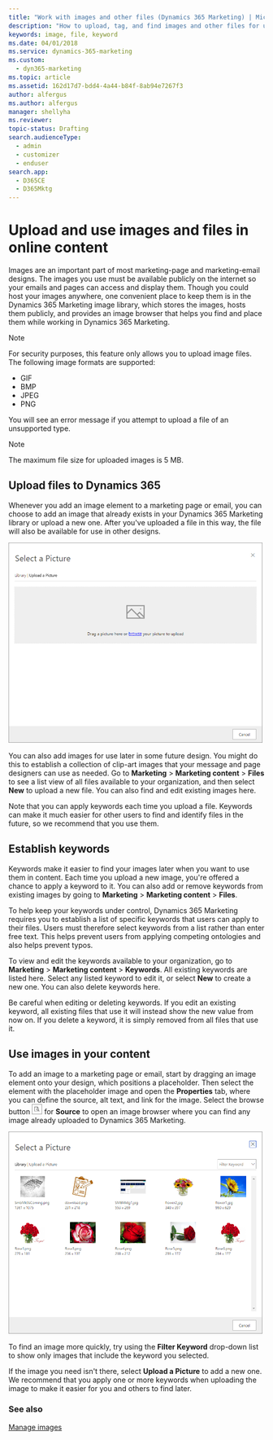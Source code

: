 ```yaml
---
title: "Work with images and other files (Dynamics 365 Marketing) | Microsoft Docs"
description: "How to upload, tag, and find images and other files for use in emails and marketing pages in Dynamics 365 Marketing"
keywords: image, file, keyword
ms.date: 04/01/2018
ms.service: dynamics-365-marketing
ms.custom: 
  - dyn365-marketing
ms.topic: article
ms.assetid: 162d17d7-bdd4-4a44-b84f-8ab94e7267f3
author: alfergus
ms.author: alfergus
manager: shellyha
ms.reviewer:
topic-status: Drafting
search.audienceType: 
  - admin
  - customizer
  - enduser
search.app: 
  - D365CE
  - D365Mktg
---
```


# Upload and use images and files in online content

Images are an important part of most marketing-page and marketing-email designs. The images you use must be available publicly on the internet so your emails and pages can access and display them. Though you could host your images anywhere, one convenient place to keep them is in the Dynamics 365 Marketing image library, which stores the images, hosts them publicly, and provides an image browser that helps you find and place them while working in Dynamics 365 Marketing.

> [!NOTE]
> For security purposes, this feature only allows you to upload image files. The following image formats are supported:
> 
> - GIF
> - BMP
> - JPEG
> - PNG
> 
> You will see an error message if you attempt to upload a file of an unsupported type.

> [!NOTE]
> The maximum file size for uploaded images is 5 MB.

## Upload files to Dynamics 365

Whenever you add an image element to a marketing page or email, you can choose to add an image that already exists in your Dynamics 365 Marketing library or upload a new one. After you've uploaded a file in this way, the file will also be available for use in other designs.

![Upload a picture dialog](media/upload-picture.png "Upload a picture by dragging it to the upload dialog box")

You can also add images for use later in some future design. You might do this to establish a collection of clip-art images that your message and page designers can use as needed. Go to **Marketing** > **Marketing content** > **Files** to see a list view of all files available to your organization, and then select **New** to upload a new file. You can also find and edit existing images here.

Note that you can apply keywords each time you upload a file. Keywords can make it much easier for other users to find and identify files in the future, so we recommend that you use them.

## Establish keywords

Keywords make it easier to find your images later when you want to use them in content. Each time you upload a new image, you're offered a chance to apply a keyword to it. You can also add or remove keywords from existing images by going to **Marketing** > **Marketing content** > **Files**.

To help keep your keywords under control, Dynamics 365 Marketing requires you to establish a list of specific keywords that users can apply to their files. Users must therefore select keywords from a list rather than enter free text. This helps prevent users from applying competing ontologies and also helps prevent typos.

To view and edit the keywords available to your organization, go to **Marketing** > **Marketing content** > **Keywords**. All existing keywords are listed here. Select any listed keyword to edit it, or select **New** to create a new one. You can also delete keywords here.

Be careful when editing or deleting keywords. If you edit an existing keyword, all existing files that use it will instead show the new value from now on. If you delete a keyword, it is simply removed from all files that use it.

## Use images in your content

To add an image to a marketing page or email, start by dragging an image element onto your design, which positions a placeholder. Then select the element with the placeholder image and open the **Properties** tab, where you can define the source, alt text, and link for the image. Select the browse button ![Browse for picture button](media/browse-button.png "Browse for picture button") for **Source** to open an image browser where you can find any image already uploaded to Dynamics 365 Marketing.

![The picture library](media/select-picture.png "Select a picture from the library")

To find an image more quickly, try using the **Filter Keyword** drop-down list to show only images that include the keyword you selected.

If the image you need isn't there, select **Upload a Picture** to add a new one. We recommend that you apply one or more keywords when uploading the image to make it easier for you and others to find later.

### See also

[Manage images](manage-images.md)
